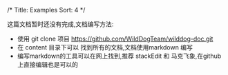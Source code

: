 /*
Title: Examples
Sort: 4
*/


这篇文档暂时还没有完成,文档编写方法: 

* 使用 git clone 项目 https://github.com/WildDogTeam/wilddog-doc.git
* 在 content 目录下可以 找到所有的文档,文档使用markdown 编写
* 编写markdown的工具可以在网上找到,推荐 stackEdit 和 马克飞象,在github上直接编辑也是可以的
